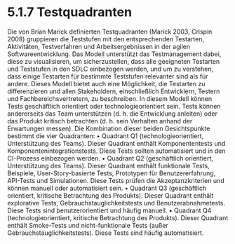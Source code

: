 # 5.1.7 Testquadranten

Die von Brian Marick definierten Testquadranten (Marick 2003, Crispin 2008) gruppieren die
Teststufen mit den entsprechenden Testarten, Aktivitäten, Testverfahren und
Arbeitsergebnissen in der agilen Softwareentwicklung. Das Modell unterstützt das
Testmanagement dabei, diese zu visualisieren, um sicherzustellen, dass alle geeigneten
Testarten und Teststufen in den SDLC einbezogen werden, und um zu verstehen, dass einige
Testarten für bestimmte Teststufen relevanter sind als für andere. Dieses Modell bietet auch
eine Möglichkeit, die Testarten zu differenzieren und allen Stakeholdern, einschließlich
Entwicklern, Testern und Fachbereichsvertretern, zu beschreiben.
In diesem Modell können Tests geschäftlich orientiert oder technologieorientiert sein. Tests
können andererseits das Team unterstützen (d. h. die Entwicklung anleiten) oder das Produkt
kritisch betrachten (d. h. sein Verhalten anhand der Erwartungen messen). Die Kombination
dieser beiden Gesichtspunkte bestimmt die vier Quadranten:
• Quadrant Q1 (technologieorientiert, Unterstützung des Teams). Dieser Quadrant
enthält Komponententests und Komponentenintegrationstests. Diese Tests sollten
automatisiert und in den CI-Prozess einbezogen werden.
• Quadrant Q2 (geschäftlich orientiert, Unterstützung des Teams). Dieser Quadrant
enthält funktionale Tests, Beispiele, User-Story-basierte Tests, Prototypen für
Benutzererfahrung, API-Tests und Simulationen. Diese Tests prüfen die
Akzeptanzkriterien und können manuell oder automatisiert sein.
• Quadrant Q3 (geschäftlich orientiert, kritische Betrachtung des Produkts). Dieser
Quadrant enthält explorative Tests, Gebrauchstauglichkeitstests und
Benutzerabnahmetests. Diese Tests sind benutzerorientiert und häufig manuell.
• Quadrant Q4 (technologieorientiert, kritische Betrachtung des Produkts). Dieser
Quadrant enthält Smoke-Tests und nicht-funktionale Tests (außer
Gebrauchstauglichkeitstests). Diese Tests sind häufig automatisiert. 